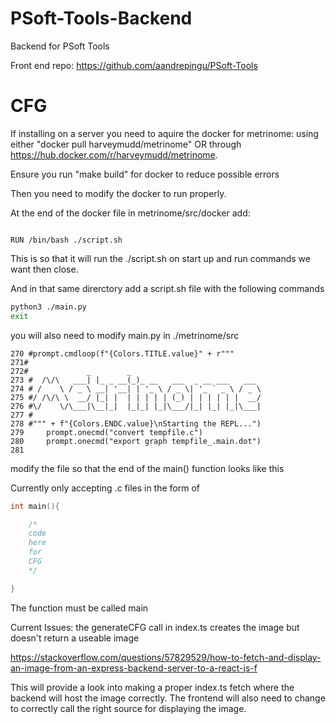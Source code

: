 # PSoft-Tools-Backend
Backend for PSoft Tools

Front end repo: https://github.com/aandrepingu/PSoft-Tools

# CFG

If installing on a server you need to aquire the docker for metrinome: using either "docker pull harveymudd/metrinome" OR through https://hub.docker.com/r/harveymudd/metrinome.  


Ensure you run "make build" for docker to reduce possible errors


Then you need to modify the docker to run properly.

At the end of the docker file in metrinome/src/docker add:

```

RUN /bin/bash ./script.sh

```
This is so that it will run the ./script.sh on start up and run commands we want then close.

And in that same direrctory add a script.sh file with the following commands
```bash
python3 ./main.py
exit
```

you will also need to modify main.py in ./metrinome/src

```Python3
270 #prompt.cmdloop(f"{Colors.TITLE.value}" + r"""
271#
272#             _        _
273 #  /\/\   ___| |_ _ __(_)_ __   ___  _ __ ___   ___
274 # /    \ / _ \ __| '__| | '_ \ / _ \| '_ ` _ \ / _ \
275 #/ /\/\ \  __/ |_| |  | | | | | (_) | | | | | |  __/
276 #\/    \/\___|\__|_|  |_|_| |_|\___/|_| |_| |_|\___|
277 #
278 #""" + f"{Colors.ENDC.value}\nStarting the REPL...")
279     prompt.onecmd("convert tempfile.c")
280     prompt.onecmd("export graph tempfile_.main.dot")
281
```

modify the file so that the end of the main() function looks like this


Currently only accepting .c files in the form of
```C++
int main(){

    /*
    code
    here
    for
    CFG
    */

}

```
The function must be called main


Current Issues: the generateCFG call in index.ts creates the image but doesn't return a useable image

https://stackoverflow.com/questions/57829529/how-to-fetch-and-display-an-image-from-an-express-backend-server-to-a-react-js-f

This will provide a look into making a proper index.ts fetch where the backend will host the image correctly. The frontend will also need to change to correctly call the right source for displaying the image.
